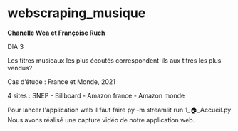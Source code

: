 # webscraping_musique
**Chanelle Wea et Françoise Ruch**


DIA 3

Les titres musicaux les plus écoutés correspondent-ils aux titres les plus vendus?

Cas d’étude : France et Monde, 2021

4 sites : 
SNEP - Billboard - Amazon france - Amazon monde

Pour lancer l'application web il faut faire py -m streamlit run 1_🏠_Accueil.py
Nous avons réalisé une capture vidéo de notre application web.
